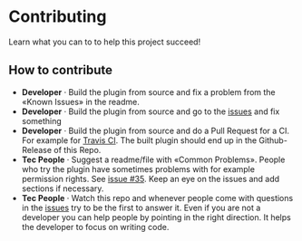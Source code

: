 # Contributing
Learn what you can to to help this project succeed!

## How to contribute
* **Developer** · Build the plugin from source and fix a problem from the «Known Issues» in the readme.
* **Developer** · Build the plugin from source and go to the [issues](https://github.com/johnboiles/obs-mac-virtualcam/issues) and fix something
* **Developer** · Build the plugin from source and do a Pull Request for a CI. For example for [Travis CI](https://travis-ci.org/). The built plugin should end up in the Github-Release of this Repo. 
* **Tec People** · Suggest a readme/file with «Common Problems». People who try the plugin have sometimes problems with for example permission rights. See [issue #35](https://github.com/johnboiles/obs-mac-virtualcam/issues/35). Keep an eye on the issues and add sections if necessary.
* **Tec People** · Watch this repo and whenever people come with questions in the [issues](https://github.com/johnboiles/obs-mac-virtualcam/issues) try to be the first to answer it. Even if you are not a developer you can help people by pointing in the right direction. It helps the developer to focus on writing code.
